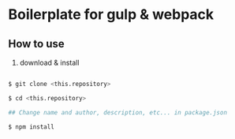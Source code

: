 # Boilerplate for gulp & webpack

## How to use


1. download & install

```bash

$ git clone <this.repository>

$ cd <this.repository>

## Change name and author, description, etc... in package.json

$ npm install

```


